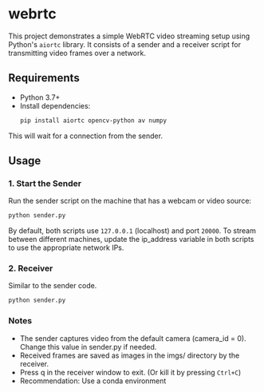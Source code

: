 # webrtc

This project demonstrates a simple WebRTC video streaming setup using Python's `aiortc` library. It consists of a sender and a receiver script for transmitting video frames over a network.

## Requirements

- Python 3.7+
- Install dependencies:
  ```sh
  pip install aiortc opencv-python av numpy
  ```

This will wait for a connection from the sender.

## Usage
### 1. Start the Sender
Run the sender script on the machine that has a webcam or video source:

```bash
python sender.py
```

By default, both scripts use `127.0.0.1` (localhost) and port `20000`.
To stream between different machines, update the ip_address variable in both scripts to use the appropriate network IPs.


### 2. Receiver

Similar to the sender code.
```bash
python sender.py
```

### Notes
- The sender captures video from the default camera (camera_id = 0). Change this value in sender.py if needed.
- Received frames are saved as images in the imgs/ directory by the receiver.
- Press q in the receiver window to exit. (Or kill it by pressing `Ctrl+C`)
- Recommendation: Use a conda environment